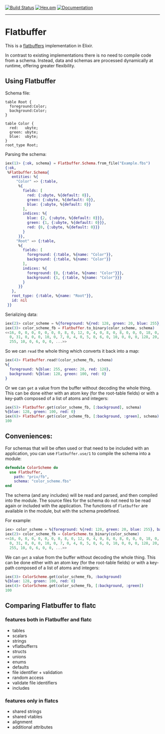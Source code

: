 [![Build Status](https://github.com/jallum/flatbuffer/workflows/CI/badge.svg)](https://github.com/jallum/flatbuffer/actions) [![Hex.pm](https://img.shields.io/hexpm/v/flatbuffer.svg)](https://hex.pm/packages/flatbuffer) [![Documentation](https://img.shields.io/badge/documentation-gray)](https://hexdocs.pm/flatbuffer/)


---

# Flatbuffer

This is a [flatbuffers](https://google.github.io/flatbuffers/) implementation in Elixir.

In contrast to existing implementations there is no need to compile code from a schema. Instead, data and schemas are processed dynamically at runtime, offering greater flexibility.

## Using Flatbuffer

Schema file:
```
table Root {
  foreground:Color;
  background:Color;
}

table Color {
  red:   ubyte;
  green: ubyte;
  blue:  ubyte;
}
root_type Root;
```

Parsing the schema:
```elixir
iex(1)> {:ok, schema} = Flatbuffer.Schema.from_file("Example.fbs")
{:ok,
 %Flatbuffer.Schema{
   entities: %{
     "Color" => {:table,
      %{
        fields: [
          red: {:ubyte, %{default: 0}},
          green: {:ubyte, %{default: 0}},
          blue: {:ubyte, %{default: 0}}
        ],
        indices: %{
          blue: {2, {:ubyte, %{default: 0}}},
          green: {1, {:ubyte, %{default: 0}}},
          red: {0, {:ubyte, %{default: 0}}}
        }
      }},
     "Root" => {:table,
      %{
        fields: [
          foreground: {:table, %{name: "Color"}},
          background: {:table, %{name: "Color"}}
        ],
        indices: %{
          foreground: {0, {:table, %{name: "Color"}}},
          background: {1, {:table, %{name: "Color"}}}
        }
      }}
   },
   root_type: {:table, %{name: "Root"}},
   id: nil
 }}
 ```

Serializing data:
```elixir
iex(2)> color_scheme = %{foreground: %{red: 128, green: 20, blue: 255}, background: %{red: 0, green: 100, blue: 128}}
iex(3)> color_scheme_fb = Flatbuffer.to_binary(color_scheme, schema)
<<16, 0, 0, 0, 0, 0, 0, 0, 8, 0, 12, 0, 4, 0, 8, 0, 8, 0, 0, 0, 18, 0, 0,
  0, 31, 0, 0, 0, 10, 0, 7, 0, 4, 0, 5, 0, 6, 0, 10, 0, 0, 0, 128, 20,
  255, 10, 0, 6, 0, 0, ...>>
```

So we can `read` the whole thing which converts it back into a map:
```elixir
iex(4)> Flatbuffer.read!(color_scheme_fb, schema)
%{
  foreground: %{blue: 255, green: 20, red: 128},
  background: %{blue: 128, green: 100, red: 0}
}
```

Or we can `get` a value from the buffer without decoding the whole thing. This
can be done either with an atom key (for the root-table fields) or with a 
key-path composed of a list of atoms and integers:
```elixir
iex(5)> Flatbuffer.get(color_scheme_fb, [:background], schema)
%{blue: 128, green: 100, red: 0}
iex(6)> Flatbuffer.get(color_scheme_fb, [:background, :green], schema)
100
```

## Conveniences:

For schemas that will be often used or that need to be included with an
application, you can use `Flatbuffer.use/1` to compile the schema into a 
module:
```elixir
defmodule ColorScheme do
  use Flatbuffer,
    path: "priv/fb",
    schema: "color_scheme.fbs"
end
```

The schema (and any includes) will be read and parsed, and then compiled into 
the module. The source files for the schema do not need to be read again or 
included with the application. The functions of `Flatbuffer` are available in 
the module, but with the schema predefined.

For example:
```elixir
iex> color_scheme = %{foreground: %{red: 128, green: 20, blue: 255}, background: %{red: 0, green: 100, blue: 128}}
iex(2)> color_scheme_fb = ColorScheme.to_binary(color_scheme)
<<16, 0, 0, 0, 0, 0, 0, 0, 8, 0, 12, 0, 4, 0, 8, 0, 8, 0, 0, 0, 18, 0, 0,
  0, 31, 0, 0, 0, 10, 0, 7, 0, 4, 0, 5, 0, 6, 0, 10, 0, 0, 0, 128, 20,
  255, 10, 0, 6, 0, 0, ...>>
```

We can `get` a value from the buffer without decoding the whole thing. This
can be done either with an atom key (for the root-table fields) or with a 
key-path composed of a list of atoms and integers:

```elixir
iex(3)> ColorScheme.get(color_scheme_fb, :background)
%{blue: 128, green: 100, red: 0}
iex(4)> ColorScheme.get(color_scheme_fb, [:background, :green])
100
```


## Comparing Flatbuffer to flatc

### features both in Flatbuffer and flatc

* tables
* scalars
* strings
* vflatbufferrs
* structs
* unions
* enums
* defaults
* file identifier + validation
* random access
* validate file identifiers
* includes

### features only in flatcs

* shared strings
* shared vtables
* alignment
* additional attributes